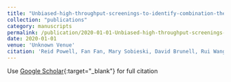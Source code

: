 ```yaml
---
title: "Unbiased-high-throughput-screenings-to-identify-combination-therapies-targeting-RAS-mutated-colorectal-cancer."
collection: "publications"
category: manuscripts
permalink: /publication/2020-01-01-Unbiased-high-throughput-screenings-to-identify-combination-therapies-targeting-RAS-mutated-colorectal-cancer
date: 2020-01-01
venue: 'Unknown Venue'
citation: 'Reid Powell, Fan Fan, Mary Sobieski, David Brunell, Rui Wang, Xiangcang Ye, Clifford Stephan, Lee Ellis, Rajat Bhattacharya. &quot;Unbiased-high-throughput-screenings-to-identify-combination-therapies-targeting-RAS-mutated-colorectal-cancer..&quot; Unknown Venue, 2020.'
---
```


Use [Google Scholar](https://scholar.google.com/scholar?q=Unbiased+high+throughput+screenings+to+identify+combination+therapies+targeting+RAS+mutated+colorectal+cancer.){:target="_blank"} for full citation